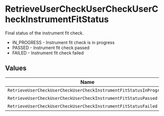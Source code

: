 # RetrieveUserCheckUserCheckUserCheckInstrumentFitStatus

Final status of the instrument fit check.
* IN_PROGRESS - Instrument fit check is in progress
* PASSED - Instrument fit check passed
* FAILED - Instrument fit check failed


## Values

| Name                                                               | Value                                                              |
| ------------------------------------------------------------------ | ------------------------------------------------------------------ |
| `RetrieveUserCheckUserCheckUserCheckInstrumentFitStatusInProgress` | IN_PROGRESS                                                        |
| `RetrieveUserCheckUserCheckUserCheckInstrumentFitStatusPassed`     | PASSED                                                             |
| `RetrieveUserCheckUserCheckUserCheckInstrumentFitStatusFailed`     | FAILED                                                             |